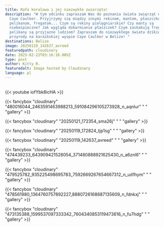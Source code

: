 ```yaml
---
title: Rafa koralowa i jej niezwykłe zwierzęta!
description: "W tym odcinku zapraszam Was do poznania świata zwięrząt na wyspie
  Caye Caulker. Przyjrzymy się między innymi rekinom, mantom, płaszczkom,
  pelikanom, fregatom... Czym są rekiny pielęgniarskie? Czy manty są
  niebezpieczne? Jak wygląda dokarmianie płaszczek? Czym zaskakują fregaty? Czy
  pelikany są przyjazne ludziom? Zapraszam do niezwykłego świata dzikiej
  przyrody na karaibskiej wyspie Caye Caulker w Belize! "
destinations: Belize
image: 20250119_142637_avreed
featuredpath: cloudinary
date: 2025-02-22T03:16:18.005Z
type: post
author: Kitty R.
featuredalt: Image hosted by Cloudinary
language: pl
---
```

<br>{{< youtube iofYbk8icHA >}}</br>

{{< fancybox "cloudinary" "480016044_2463591463988213_591084296105273928_n_aqnlur" " " "gallery" >}}

{{< fancybox "cloudinary" "20250121_172354_sma26j" "  " "gallery" >}}

{{< fancybox "cloudinary" "20250119_172824_tjp1sg" "  " "gallery" >}}

{{< fancybox "cloudinary" "20250119_142637_avreed" "  " "gallery" >}}

{{< fancybox "cloudinary" "474439233_643909421528054_371480888921625430_n_a6znl6" "  " "gallery" >}}

{{< fancybox "cloudinary" "479525782_935225498695783_7592669267654667312_n_ud1hym" "   " "gallery" >}}

{{< fancybox "cloudinary" "478561980_1364760757892227_8880726168687135609_n_fdnkxj" "  " "gallery" >}}

{{< fancybox "cloudinary" "473135388_1599537097333342_7604340853119473616_n_fu7hdg" "  " "gallery" >}}